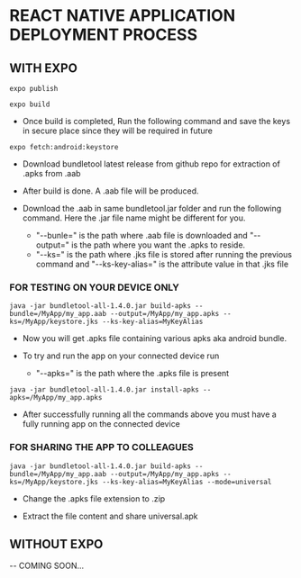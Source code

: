 # REACT NATIVE APPLICATION DEPLOYMENT PROCESS

## WITH EXPO




```
expo publish
```

```
expo build
```

- Once build is completed, Run the following command and save the keys in secure place since they will be required in future
```
expo fetch:android:keystore
```

- Download bundletool latest release from github repo for extraction of .apks from .aab

- After build is done. A .aab file will be produced. 

- Download the .aab in same bundletool.jar folder and run the following command. Here the .jar file name might be different for you.
	- "--bunle=" is the path where .aab file is downloaded and "--output=" is the path where you want the .apks to reside.
	- "--ks=" is the path where .jks file is stored after running the previous command and "--ks-key-alias=" is the attribute value in that .jks file

### FOR TESTING ON YOUR DEVICE ONLY

```
java -jar bundletool-all-1.4.0.jar build-apks --bundle=/MyApp/my_app.aab --output=/MyApp/my_app.apks --ks=/MyApp/keystore.jks --ks-key-alias=MyKeyAlias 
```

- Now you will get .apks file containing various apks aka android bundle.

- To try and run the app on your connected device run 
	- "--apks=" is the path where the .apks file is present

```
java -jar bundletool-all-1.4.0.jar install-apks --apks=/MyApp/my_app.apks

```

- After successfully running all the commands above you must have a fully running app on the connected device

### FOR SHARING THE APP TO COLLEAGUES 

```
java -jar bundletool-all-1.4.0.jar build-apks --bundle=/MyApp/my_app.aab --output=/MyApp/my_app.apks --ks=/MyApp/keystore.jks --ks-key-alias=MyKeyAlias --mode=universal

```

- Change the .apks file extension to .zip

- Extract the file content and share universal.apk

## WITHOUT EXPO 

-- COMING SOON...